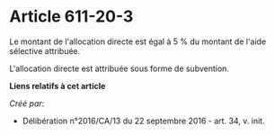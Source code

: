 # Article 611-20-3

Le montant de l'allocation directe est égal à 5 % du montant de l'aide sélective attribuée.

L'allocation directe est attribuée sous forme de subvention.

**Liens relatifs à cet article**

_Créé par_:

  - Délibération n°2016/CA/13 du 22 septembre 2016 - art. 34, v. init.
